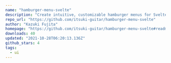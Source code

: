 ```yaml
---
name: "hamburger-menu-svelte"
description: "Create intuitive, customizable hamburger menus for Svelte."
repo_url: "https://github.com/itsuki-guitar/hamburger-menu-svelte"
author: "Kazuki Fujita"
homepage: "https://github.com/itsuki-guitar/hamburger-menu-svelte#readme"
downloads: 40
updated: "2021-10-28T06:20:13.136Z"
github_stars: 4
tags: 
  - ui
---
```


